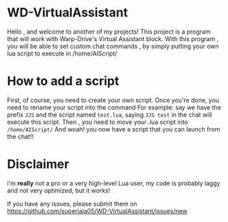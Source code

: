 # WD-VirtualAssistant
 
 Hello , and welcome to another of my projects! 
 This project is a program that will work with Warp-Drive's Virtual Assistant block.
 With this program , you will be able to set custom chat commands , by simply putting your own lua script to execute in /home/AIScript/
 
# How to add a script
 First, of course, you need to create your own script.
 Once you're done, you need to rename your script into the command
 For example: say we have the prefix `JJS` and the script named `test.lua`, saying `JJS test` in the chat will execute this script.
 Then , you need to move your .lua script into `/home/AIScript/`
 And woah! you now have a script that you can launch from the chat!!
 
# Disclaimer
 i'm **really** not a pro or a very high-level Lua user, my code is probably laggy and not very optimized, but it works!
 
 If you have any issues, please submit them on https://github.com/superjaja05/WD-VirtualAssistant/issues/new

